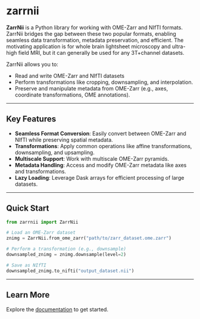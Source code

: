 # zarrnii

 **ZarrNii** is a Python library for working with OME-Zarr and NIfTI formats. ZarrNii bridges the gap between these two popular formats, enabling seamless data transformation, metadata preservation, and efficient. The motivating application is for whole brain lightsheet microscopy and ultra-high field MRI, but it can generally be used for any 3T+channel datasets.

ZarrNii allows you to:

 - Read and write OME-Zarr and NIfTI datasets
 - Perform transformations like cropping, downsampling, and interpolation.
 - Preserve and manipulate metadata from OME-Zarr (e.g., axes, coordinate transformations, OME annotations).


---

## Key Features

 - **Seamless Format Conversion**: Easily convert between OME-Zarr and NIfTI while preserving spatial metadata.
 - **Transformations**: Apply common operations like affine transformations, downsampling, and upsampling.
 - **Multiscale Support**: Work with multiscale OME-Zarr pyramids.
 - **Metadata Handling**: Access and modify OME-Zarr metadata like axes and transformations.
 - **Lazy Loading**: Leverage Dask arrays for efficient processing of large datasets.

---

## Quick Start

```python
from zarrnii import ZarrNii

# Load an OME-Zarr dataset
znimg = ZarrNii.from_ome_zarr("path/to/zarr_dataset.ome.zarr")

# Perform a transformation (e.g., downsample)
downsampled_znimg = znimg.downsample(level=2)

# Save as NIfTI
downsampled_znimg.to_nifti("output_dataset.nii")
```

---

## Learn More

Explore the [documentation](https://www.khanlab.ca/zarrnii) to get started.
